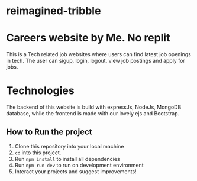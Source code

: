 # reimagined-tribble
# Careers website by Me. No replit

This is a Tech related job websites where users can find latest job openings in tech. The user can sigup, login, logout, view job postings and apply for jobs. 

# Technologies
The backend of this website is build with expressJs, NodeJs, MongoDB database, while the frontend is made with our lovely ejs and Bootstrap.

## How to Run the project

1. Clone this repository into your local machine
2. `cd` into this project.
3. Run `npm install` to install all dependencies
4. Run `npm run dev` to run on development environment
5. Interact your projects and suggest improvements!
